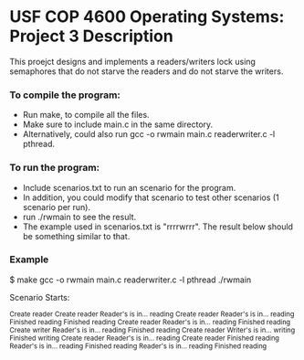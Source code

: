 # USF COP 4600 Operating Systems: Project 3 Description

This proejct designs and implements a readers/writers lock using semaphores that do not starve the readers and do not starve the writers.

### To compile the program:

- Run make, to compile all the files.
- Make sure to include main.c in the same directory.
- Alternatively, could also run gcc -o rwmain main.c readerwriter.c -l pthread.

### To run the program:

- Include scenarios.txt to run an scenario for the program.
- In addition, you could modify that scenario to test other scenarios (1 scenario per run). 
- run ./rwmain to see the result.
- The example used in scenarios.txt is "rrrrwrrr". The result below should be something similar to that.

### Example

$ make
gcc	-o	rwmain	main.c	readerwriter.c	-l	pthread
 ./rwmain

Scenario Starts:

<sup> 
Create reader
Create reader
Reader's is in... reading
Create reader
Reader's is in... reading
Finished reading
Finished reading
Create reader
Reader's is in... reading
Finished reading
Create writer
Reader's is in... reading
Finished reading
Create reader
Writer's is in... writing
Finished writing
Create reader
Reader's is in... reading
Create reader
Finished reading
Reader's is in... reading
Finished reading
Reader's is in... reading
Finished reading
</sup>
